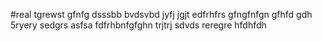 #real
tgrewst
gfnfg
dsssbb
bvdsvbd
jyfj
jgjt
edfrhfrs
gfngfnfgn
gfhfd
gdh
5ryery
sedgrs
asfsa
fdfrhbnfgfghn
trjtrj
sdvds
reregre
hfdhfdh
